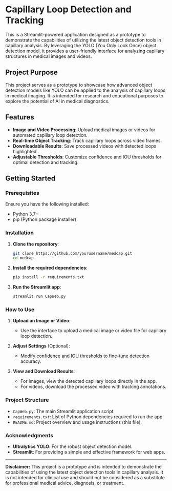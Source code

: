# Capillary Loop Detection and Tracking

This is a Streamlit-powered application designed as a prototype to demonstrate the capabilities of utilizing the latest object detection tools in capillary analysis. By leveraging the YOLO (You Only Look Once) object detection model, it provides a user-friendly interface for analyzing capillary structures in medical images and videos.

## Project Purpose

This project serves as a prototype to showcase how advanced object detection models like YOLO can be applied to the analysis of capillary loops in medical imaging. It is intended for research and educational purposes to explore the potential of AI in medical diagnostics.

## Features

- **Image and Video Processing**: Upload medical images or videos for automated capillary loop detection.
- **Real-time Object Tracking**: Track capillary loops across video frames.
- **Downloadable Results**: Save processed videos with detected loops highlighted.
- **Adjustable Thresholds**: Customize confidence and IOU thresholds for optimal detection and tracking.

## Getting Started

### Prerequisites

Ensure you have the following installed:

- Python 3.7+
- pip (Python package installer)

### Installation

1. **Clone the repository**:
    ```bash
    git clone https://github.com/yourusername/medcap.git
    cd medcap
    ```

2. **Install the required dependencies**:
    ```bash
    pip install -r requirements.txt
    ```

3. **Run the Streamlit app**:
    ```bash
    streamlit run CapWeb.py
    ```

### How to Use

1. **Upload an Image or Video**:
    - Use the interface to upload a medical image or video file for capillary loop detection.
    
2. **Adjust Settings** (Optional):
    - Modify confidence and IOU thresholds to fine-tune detection accuracy.

3. **View and Download Results**:
    - For images, view the detected capillary loops directly in the app.
    - For videos, download the processed video with tracking annotations.

### Project Structure

- `CapWeb.py`: The main Streamlit application script.
- `requirements.txt`: List of Python dependencies required to run the app.
- `README.md`: Project overview and usage instructions (this file).

### Acknowledgments

- **Ultralytics YOLO**: For the robust object detection model.
- **Streamlit**: For providing a simple and effective framework for web apps.

---

**Disclaimer:** This project is a prototype and is intended to demonstrate the capabilities of using the latest object detection tools in capillary analysis. It is not intended for clinical use and should not be considered as a substitute for professional medical advice, diagnosis, or treatment.
